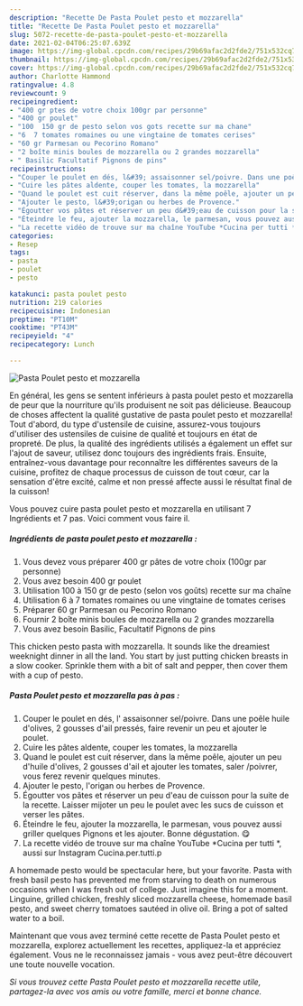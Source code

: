 ```yaml
---
description: "Recette De Pasta Poulet pesto et mozzarella"
title: "Recette De Pasta Poulet pesto et mozzarella"
slug: 5072-recette-de-pasta-poulet-pesto-et-mozzarella
date: 2021-02-04T06:25:07.639Z
image: https://img-global.cpcdn.com/recipes/29b69afac2d2fde2/751x532cq70/pasta-poulet-pesto-et-mozzarella-photo-principale-de-la-recette.jpg
thumbnail: https://img-global.cpcdn.com/recipes/29b69afac2d2fde2/751x532cq70/pasta-poulet-pesto-et-mozzarella-photo-principale-de-la-recette.jpg
cover: https://img-global.cpcdn.com/recipes/29b69afac2d2fde2/751x532cq70/pasta-poulet-pesto-et-mozzarella-photo-principale-de-la-recette.jpg
author: Charlotte Hammond
ratingvalue: 4.8
reviewcount: 9
recipeingredient:
- "400 gr ptes de votre choix 100gr par personne"
- "400 gr poulet"
- "100  150 gr de pesto selon vos gots recette sur ma chane"
- "6  7 tomates romaines ou une vingtaine de tomates cerises"
- "60 gr Parmesan ou Pecorino Romano"
- "2 boîte minis boules de mozzarella ou 2 grandes mozzarella"
- " Basilic Facultatif Pignons de pins"
recipeinstructions:
- "Couper le poulet en dés, l&#39; assaisonner sel/poivre. Dans une poêle huile d&#39;olives, 2 gousses d&#39;ail pressés, faire revenir un peu et ajouter le poulet."
- "Cuire les pâtes aldente, couper les tomates, la mozzarella"
- "Quand le poulet est cuit réserver, dans la même poêle, ajouter un peu d&#39;huile d&#39;olives, 2 gousses d&#39;ail et ajouter les tomates, saler /poivrer, vous ferez revenir quelques minutes."
- "Ajouter le pesto, l&#39;origan ou herbes de Provence."
- "Égoutter vos pâtes et réserver un peu d&#39;eau de cuisson pour la suite de la recette. Laisser mijoter un peu le poulet avec les sucs de cuisson et verser les pâtes."
- "Éteindre le feu, ajouter la mozzarella, le parmesan, vous pouvez aussi griller quelques Pignons et les ajouter. Bonne dégustation. 😋"
- "La recette vidéo de trouve sur ma chaîne YouTube *Cucina per tutti *, aussi sur Instagram Cucina.per.tutti.p"
categories:
- Resep
tags:
- pasta
- poulet
- pesto

katakunci: pasta poulet pesto 
nutrition: 219 calories
recipecuisine: Indonesian
preptime: "PT10M"
cooktime: "PT43M"
recipeyield: "4"
recipecategory: Lunch

---
```



![Pasta Poulet pesto et mozzarella](https://img-global.cpcdn.com/recipes/29b69afac2d2fde2/751x532cq70/pasta-poulet-pesto-et-mozzarella-photo-principale-de-la-recette.jpg)

En général, les gens se sentent inférieurs à pasta poulet pesto et mozzarella de peur que la nourriture qu'ils produisent ne soit pas délicieuse. Beaucoup de choses affectent la qualité gustative de pasta poulet pesto et mozzarella! Tout d'abord, du type d'ustensile de cuisine, assurez-vous toujours d'utiliser des ustensiles de cuisine de qualité et toujours en état de propreté. De plus, la qualité des ingrédients utilisés a également un effet sur l'ajout de saveur, utilisez donc toujours des ingrédients frais. Ensuite, entraînez-vous davantage pour reconnaître les différentes saveurs de la cuisine, profitez de chaque processus de cuisson de tout cœur, car la sensation d'être excité, calme et non pressé affecte aussi le résultat final de la cuisson!

<!--inarticleads1-->

Vous pouvez cuire pasta poulet pesto et mozzarella en utilisant 7 Ingrédients et 7 pas. Voici comment vous faire il.

##### Ingrédients de pasta poulet pesto et mozzarella :

1. Vous devez vous préparer 400 gr pâtes de votre choix (100gr par personne)
1. Vous avez besoin 400 gr poulet
1. Utilisation 100 à 150 gr de pesto (selon vos goûts) recette sur ma chaîne
1. Utilisation 6 à 7 tomates romaines ou une vingtaine de tomates cerises
1. Préparer 60 gr Parmesan ou Pecorino Romano
1. Fournir 2 boîte minis boules de mozzarella ou 2 grandes mozzarella
1. Vous avez besoin  Basilic, Facultatif Pignons de pins


This chicken pesto pasta with mozzarella. It sounds like the dreamiest weeknight dinner in all the land. You start by just putting chicken breasts in a slow cooker. Sprinkle them with a bit of salt and pepper, then cover them with a cup of pesto. 

<!--inarticleads2-->

##### Pasta Poulet pesto et mozzarella pas à pas :

1. Couper le poulet en dés, l&#39; assaisonner sel/poivre. Dans une poêle huile d&#39;olives, 2 gousses d&#39;ail pressés, faire revenir un peu et ajouter le poulet.
1. Cuire les pâtes aldente, couper les tomates, la mozzarella
1. Quand le poulet est cuit réserver, dans la même poêle, ajouter un peu d&#39;huile d&#39;olives, 2 gousses d&#39;ail et ajouter les tomates, saler /poivrer, vous ferez revenir quelques minutes.
1. Ajouter le pesto, l&#39;origan ou herbes de Provence.
1. Égoutter vos pâtes et réserver un peu d&#39;eau de cuisson pour la suite de la recette. Laisser mijoter un peu le poulet avec les sucs de cuisson et verser les pâtes.
1. Éteindre le feu, ajouter la mozzarella, le parmesan, vous pouvez aussi griller quelques Pignons et les ajouter. Bonne dégustation. 😋
1. La recette vidéo de trouve sur ma chaîne YouTube *Cucina per tutti *, aussi sur Instagram Cucina.per.tutti.p


A homemade pesto would be spectacular here, but your favorite. Pasta with fresh basil pesto has prevented me from starving to death on numerous occasions when I was fresh out of college. Just imagine this for a moment. Linguine, grilled chicken, freshly sliced mozzarella cheese, homemade basil pesto, and sweet cherry tomatoes sautéed in olive oil. Bring a pot of salted water to a boil. 

<!--inarticleads1-->

<p>
Maintenant que vous avez terminé cette recette de Pasta Poulet pesto et mozzarella, explorez actuellement les recettes, appliquez-la et appréciez également. Vous ne le reconnaissez jamais - vous avez peut-être découvert une toute nouvelle vocation.
</p>

<p>
<i>Si vous trouvez cette Pasta Poulet pesto et mozzarella recette utile, partagez-la avec vos amis ou votre famille, merci et bonne chance.</i>
</p>
